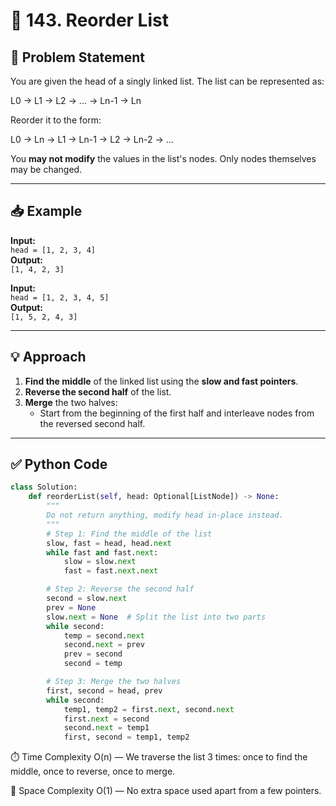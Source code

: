 # 🔄 143. Reorder List

## 📝 Problem Statement

You are given the head of a singly linked list. The list can be represented as:

L0 → L1 → L2 → ... → Ln-1 → Ln

Reorder it to the form:

L0 → Ln → L1 → Ln-1 → L2 → Ln-2 → ...

You **may not modify** the values in the list's nodes. Only nodes themselves may be changed.

---

## 📥 Example

**Input:**  
`head = [1, 2, 3, 4]`  
**Output:**  
`[1, 4, 2, 3]`

**Input:**  
`head = [1, 2, 3, 4, 5]`  
**Output:**  
`[1, 5, 2, 4, 3]`

---

## 💡 Approach

1. **Find the middle** of the linked list using the **slow and fast pointers**.
2. **Reverse the second half** of the list.
3. **Merge** the two halves:
   - Start from the beginning of the first half and interleave nodes from the reversed second half.

---

## ✅ Python Code

```python
class Solution:
    def reorderList(self, head: Optional[ListNode]) -> None:
        """
        Do not return anything, modify head in-place instead.
        """
        # Step 1: Find the middle of the list
        slow, fast = head, head.next
        while fast and fast.next:
            slow = slow.next
            fast = fast.next.next

        # Step 2: Reverse the second half
        second = slow.next
        prev = None
        slow.next = None  # Split the list into two parts
        while second:
            temp = second.next
            second.next = prev
            prev = second
            second = temp

        # Step 3: Merge the two halves
        first, second = head, prev
        while second:
            temp1, temp2 = first.next, second.next
            first.next = second
            second.next = temp1
            first, second = temp1, temp2
```
⏱️ Time Complexity
O(n) — We traverse the list 3 times: once to find the middle, once to reverse, once to merge.

💾 Space Complexity
O(1) — No extra space used apart from a few pointers.
